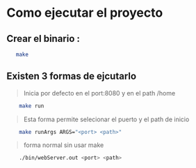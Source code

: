 # Como ejecutar el proyecto

## Crear el binario :

 ```bash
    make
 ```

## Existen 3 formas de ejcutarlo
> Inicia por defecto en el port:8080 y en el path /home
```bash
    make run
 ```
>  Esta forma permite selecionar el puerto y el path de inicio 
```bash
    make runArgs ARGS="<port> <path>"
 ```
> forma normal sin usar make
```bash
    ./bin/webServer.out <port> <path>
 ```
